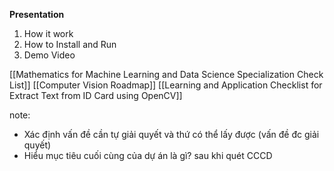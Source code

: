 **Presentation**
1) How it work
2) How to Install and Run
3) Demo Video

[[Mathematics for Machine Learning and Data Science Specialization Check List]]
[[Computer Vision Roadmap]]
[[Learning and Application Checklist for Extract Text from ID Card using OpenCV]]

note: 
+ Xác định vấn đề cần tự giải quyết và thứ có thể lấy được (vấn đề đc giải quyết)
+ Hiểu mục tiêu cuối cùng của dự án là gì? sau khi quét CCCD

